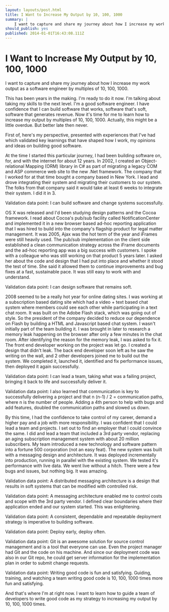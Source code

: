```yaml
---
layout: layouts/post.html
title: I Want to Increase My Output by 10, 100, 1000
summary: |
    I want to capture and share my journey about how I increase my work output as a software engineer by multiples of 10, 100, 1000.
should_publish: yes
published: 2014-01-01T16:43:08.111Z
---
```

# I Want to Increase My Output by 10, 100, 1000

I want to capture and share my journey about how I increase my work output as a software engineer by multiples of 10, 100, 1000.

This has been years in the making. I'm ready to do it now. I'm talking about taking my skills to the next level. I'm a good software engineer. I have confidence that I can build software that works, software that's soft, software that generates revenue. Now it's time for me to learn how to increase my output by multiples of 10, 100, 1000. Actually, this might be a little overdue. But better late then never.

First of, here's my perspective, presented with experiences that I've had which validated key learnings that have shaped how I work, my opinions and ideas on building good software.

At the time I started this particular journey, I had been building software on, for, and with the internet for about 12 years. In 2002, I created an Object-relational Mapping (ORM) library in C# as part of migrating a legacy COM and ASP commerce web site to the new .Net framework. The company that I worked for at that time bought a company based in New York. I lead and drove integrating their system and migrating their customers to our system. The folks from that company said it would take at least 6 weeks to integrate their system. I did it in 3.

Validation data point: I can build software and change systems successfully.

OS X was released and I'd been studying design patterns and the Cocoa framework. I read about Cocoa's pub/sub facility called NotificationCenter and implemented it in a new browser based ad-hoc reporting application that I was hired to build into the company's flagship product for legal matter management. It was 2005, Ajax was the hot term of the year and iFrames were still heavily used. The pub/sub implementation on the client side established a clean communication strategy across the iFrame documents and the ad-hoc reporting app was a big success with customers. I spoke with a colleague who was still working on that product 5 years later. I asked her about the code and design that I had put into place and whether it stood the test of time. She said it allowed them to continue improvements and bug fixes at a fast, sustainable pace. It was still easy to work with and understand.

Validation data point: I can design software that remains soft.

2008 seemed to be a really hot year for online dating sites. I was working at a subscription based dating site which had a video + text based chat system where members could see each other while participating in a text chat room. It was built on the Adobe Flash stack, which was going out of style. So the president of the company decided to reduce our dependence on Flash by building a HTML and Javascript based chat system. I wasn't initially part of the team building it. I was brought in later to research a memory leak happening on the browser after only a few minutes in the chat room. After identifying the reason for the memory leak, I was asked to fix it. The front end developer working on the project was let go. I created a design that didn't leak. The back end developer soon left as he saw the writing on the wall, and 2 other developers joined me to build out the system. We completed it, launched it, identified and fix performance issues, then deployed it again successfully.

Validation data point: I can lead a team, taking what was a failing project, bringing it back to life and successfully deliver it.

Validation data point: I also learned that communication is key to successfully delivering a project and that n (n-1) / 2 = communication paths, where n is the number of people. Adding a 4th person to help with bugs and add features, doubled the communication paths and slowed us down.

By this time, I had the confidence to take control of my career, demand a higher pay and a job with more responsibility. I was confident that I could lead a team and projects. I set out to find an employer that I could convince the same. I did and lead a team that included a 3rd party vendor, replacing an aging subscription management system with about 20 million subscribers. My team introduced a new technology and software pattern into a fortune 500 corporation (not an easy feat). The new system was built with a messaging design and architecture. It was deployed incrementally into production, running in parallel with the existing system. We tested it's performance with live data. We went live without a hitch. There were a few bugs and issues, but nothing big. It was amazing.

Validation data point: A distributed messaging architecture is a design that results in soft systems that can be modified with controlled risk.

Validation data point: A messaging architecture enabled me to control costs and scope with the 3rd party vendor. I defined clear boundaries where their application ended and our system started. This was enlightening.

Validation data point: A consistent, dependable and repeatable deployment strategy is imperative to building software.

Validation data point: Deploy early, deploy often.

Validation data point: Git is an awesome solution for source control management and is a tool that everyone can use. Even the project manager had Git and the code on his machine. And since our deployment code was also in our Git repo, he could get server information for the implementation plan in order to submit change requests.

Validation data point: Writing good code is fun and satisfying. Guiding, training, and watching a team writing good code is 10, 100, 1000 times more fun and satisfying.

And that's where I'm at right now. I want to learn how to guide a team of developers to write good code as my strategy to increasing my output by 10, 100, 1000 times.